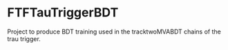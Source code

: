 # FTFTauTriggerBDT

Project to produce BDT training used in the tracktwoMVABDT chains of the trau trigger.